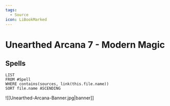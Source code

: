 ```yaml
---
tags:
  - Source
icon: LiBookMarked
---
```


# Unearthed Arcana 7 - Modern Magic

## Spells

```dataview
LIST
FROM #Spell
WHERE contains(sources, link(this.file.name))
SORT file.name ASCENDING
```

![[Unearthed-Arcana-Banner.jpg|banner]]
